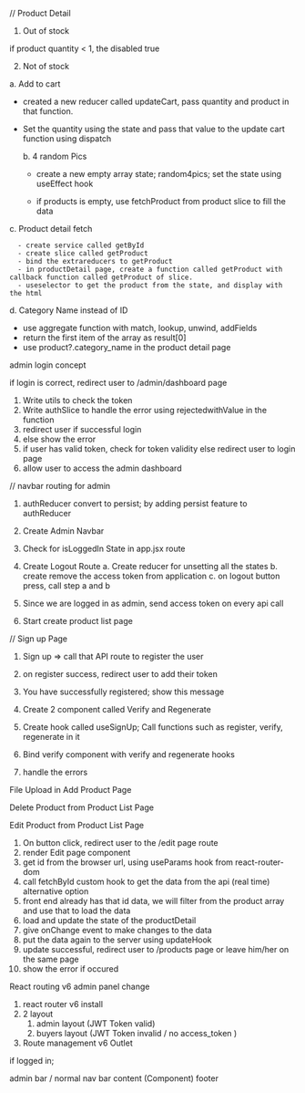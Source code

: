 // Product Detail

1. Out of stock

if product quantity < 1, the disabled true

2. Not of stock

a. Add to cart

- created a new reducer called updateCart, pass quantity and product in that function.

- Set the quantity using the state and pass that value to the update cart function using dispatch

  b. 4 random Pics

  - create a new empty array state; random4pics; set the state using useEffect hook

  - if products is empty, use fetchProduct from product slice to fill the data

c. Product detail fetch

      - create service called getById
      - create slice called getProduct
      - bind the extrareducers to getProduct
      - in productDetail page, create a function called getProduct with callback function called getProduct of slice.
      - useselector to get the product from the state, and display with the html

d. Category Name instead of ID

- use aggregate function with match, lookup, unwind, addFields
- return the first item of the array as result[0]
- use product?.category_name in the product detail page

admin login concept

<!-- 0. Setup constant

1. create service called auth -->

<!-- 2. create slice called auth -->

<!-- 3. connect to store -->

<!-- 4. call that feature in login page if logged in -->

if login is correct, redirect user to /admin/dashboard page

1. Write utils to check the token
2. Write authSlice to handle the error using rejectedwithValue in the function
3. redirect user if successful login
4. else show the error
5. if user has valid token, check for token validity else redirect user to login page
6. allow user to access the admin dashboard

// navbar routing for admin

1. authReducer convert to persist; by adding persist feature to authReducer
2. Create Admin Navbar
3. Check for isLoggedIn State in app.jsx route
4. Create Logout Route
   a. Create reducer for unsetting all the states
   b. create remove the access token from application
   c. on logout button press, call step a and b

5. Since we are logged in as admin, send access token on every api call

6. Start create product list page

// Sign up Page

1. Sign up => call that API route to register the user
2. on register success, redirect user to add their token
3. You have successfully registered; show this message

4. Create 2 component called Verify and Regenerate

5. Create hook called useSignUp; Call functions such as register, verify, regenerate in it

6. Bind verify component with verify and regenerate hooks

7. handle the errors

File Upload in Add Product Page

<!-- 1. Use React input type file to add the file into reactjs -->
<!-- 2. Update the state of the file in array format -->

<!-- 3. add all the payload in the form data -->
<!-- 4. Set request header to form Data -->
<!-- 5. submit the data into be from API using axios -->

<!-- 6. success => product successfully added => redirect to products list page
   failure => stay in the same page => display Something went wrong message -->

Delete Product from Product List Page

<!-- 1. Add the Edit and Delete Icon in the table -->
<!-- 2. Create a hook that deletes the data using id -->

<!-- 3. Add swal to confirm the decision before deletion -->
<!-- 4. Connect the hook to the button/icons -->

<!-- 5. Delete success => refetch the product list page using (dispatch and fetchProducts); fetchProducts be mindful about sending {} during dispatch -->

Edit Product from Product List Page

1. On button click, redirect user to the /edit page route
2. render Edit page component
3. get id from the browser url, using useParams hook from react-router-dom
4. call fetchById custom hook to get the data from the api (real time)
   alternative option
5. front end already has that id data, we will filter from the product array and use that to load the data
6. load and update the state of the productDetail
7. give onChange event to make changes to the data
8. put the data again to the server using updateHook
9. update successful, redirect user to /products page or leave him/her on the same page
10. show the error if occured

React routing v6 admin panel change

1. react router v6 install
2. 2 layout
   1. admin layout (JWT Token valid)
   2. buyers layout (JWT Token invalid / no access_token )
3. Route management v6 Outlet

if logged in;

admin bar / normal nav bar
content (Component)
footer